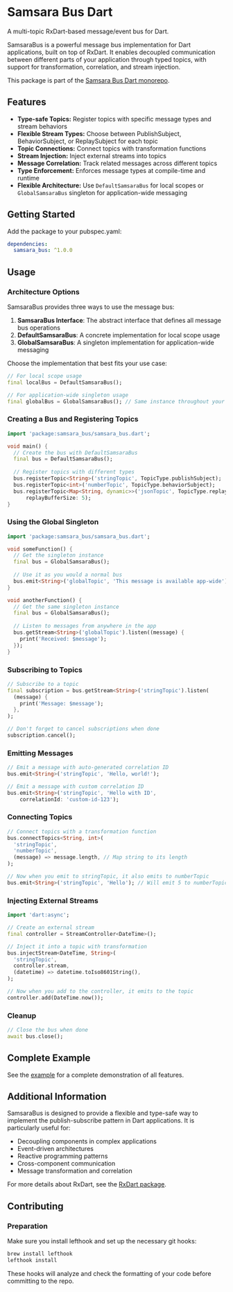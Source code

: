   # Samsara Bus Dart

A multi-topic RxDart-based message/event bus for Dart.

SamsaraBus is a powerful message bus implementation for Dart applications, built on top of RxDart. It enables decoupled communication between different parts of your application through typed topics, with support for transformation, correlation, and stream injection.

This package is part of the [Samsara Bus Dart monorepo](https://github.com/Samsara-Stream/samsara-bus-dart).

## Features

- **Type-safe Topics:** Register topics with specific message types and stream behaviors
- **Flexible Stream Types:** Choose between PublishSubject, BehaviorSubject, or ReplaySubject for each topic
- **Topic Connections:** Connect topics with transformation functions
- **Stream Injection:** Inject external streams into topics
- **Message Correlation:** Track related messages across different topics
- **Type Enforcement:** Enforces message types at compile-time and runtime
- **Flexible Architecture:** Use `DefaultSamsaraBus` for local scopes or `GlobalSamsaraBus` singleton for application-wide messaging

## Getting Started

Add the package to your pubspec.yaml:

```yaml
dependencies:
  samsara_bus: ^1.0.0
```

## Usage

### Architecture Options

SamsaraBus provides three ways to use the message bus:

1. **SamsaraBus Interface**: The abstract interface that defines all message bus operations
2. **DefaultSamsaraBus**: A concrete implementation for local scope usage
3. **GlobalSamsaraBus**: A singleton implementation for application-wide messaging

Choose the implementation that best fits your use case:

```dart
// For local scope usage
final localBus = DefaultSamsaraBus();

// For application-wide singleton usage
final globalBus = GlobalSamsaraBus(); // Same instance throughout your app
```

### Creating a Bus and Registering Topics

```dart
import 'package:samsara_bus/samsara_bus.dart';

void main() {
  // Create the bus with DefaultSamsaraBus
  final bus = DefaultSamsaraBus();
  
  // Register topics with different types
  bus.registerTopic<String>('stringTopic', TopicType.publishSubject);
  bus.registerTopic<int>('numberTopic', TopicType.behaviorSubject);
  bus.registerTopic<Map<String, dynamic>>('jsonTopic', TopicType.replaySubject, 
      replayBufferSize: 5);
}
```

### Using the Global Singleton

```dart
import 'package:samsara_bus/samsara_bus.dart';

void someFunction() {
  // Get the singleton instance
  final bus = GlobalSamsaraBus();
  
  // Use it as you would a normal bus
  bus.emit<String>('globalTopic', 'This message is available app-wide');
}

void anotherFunction() {
  // Get the same singleton instance
  final bus = GlobalSamsaraBus();
  
  // Listen to messages from anywhere in the app
  bus.getStream<String>('globalTopic').listen((message) {
    print('Received: $message');
  });
}
```

### Subscribing to Topics

```dart
// Subscribe to a topic
final subscription = bus.getStream<String>('stringTopic').listen(
  (message) {
    print('Message: $message');
  },
);

// Don't forget to cancel subscriptions when done
subscription.cancel();
```

### Emitting Messages

```dart
// Emit a message with auto-generated correlation ID
bus.emit<String>('stringTopic', 'Hello, world!');

// Emit a message with custom correlation ID
bus.emit<String>('stringTopic', 'Hello with ID', 
    correlationId: 'custom-id-123');
```

### Connecting Topics

```dart
// Connect topics with a transformation function
bus.connectTopics<String, int>(
  'stringTopic',
  'numberTopic',
  (message) => message.length, // Map string to its length
);

// Now when you emit to stringTopic, it also emits to numberTopic
bus.emit<String>('stringTopic', 'Hello'); // Will emit 5 to numberTopic
```

### Injecting External Streams

```dart
import 'dart:async';

// Create an external stream
final controller = StreamController<DateTime>();

// Inject it into a topic with transformation
bus.injectStream<DateTime, String>(
  'stringTopic',
  controller.stream,
  (datetime) => datetime.toIso8601String(),
);

// Now when you add to the controller, it emits to the topic
controller.add(DateTime.now());
```

### Cleanup

```dart
// Close the bus when done
await bus.close();
```

## Complete Example

See the [example](example/samsara_bus_example.dart) for a complete demonstration of all features.

## Additional Information

SamsaraBus is designed to provide a flexible and type-safe way to implement the publish-subscribe pattern in Dart applications. It is particularly useful for:

- Decoupling components in complex applications
- Event-driven architectures
- Reactive programming patterns
- Cross-component communication
- Message transformation and correlation

For more details about RxDart, see the [RxDart package](https://pub.dev/packages/rxdart).

## Contributing

### Preparation

Make sure you install lefthook and set up the necessary git hooks:

```bash
brew install lefthook
lefthook install
```

These hooks will analyze and check the formatting of your code before committing to the repo.